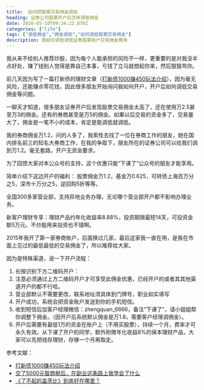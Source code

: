 ```yaml
---
title:  如何把股票交易佣金调低
heading: 证券公司股票开户后怎样调低佣金
date: 2020-05-10T09:34:22.876Z
categories: ["life"]
tags: ["调低佣金","佣金调低","如何调低股票交易佣金"]
description: 我如何调低调低证券股票账户交易佣金费用
---
```


我从来不给别人推荐炒股，因为每个人能承担的风险不一样，更重要的是对我没半点好处，赚了钱别人觉得是靠自己本事，亏钱了立马就想起你来，然后狠狠骂你。

前几天因为写了一篇打新债的理财文章（[打新债1000赚450玩法介绍](https://mp.weixin.qq.com/s?__biz=MzI5MTAyNTgyOA==&mid=2649535916&idx=1&sn=47a8a89ff9ea4e678b6edc3f32b771de&scene=21#wechat_redirect)），因为毫无风险，还能赚点零花钱，因此很多朋友开始询问我如何开户，开户后如何调低交易佣金等问题。

一聊天才知道，很多朋友证券开户后发现股票交易佣金太高了，还在使用万2.5甚至万3的佣金。还有的券商甚至是万5的佣金。如果以后交易的资金多了，交易量大了，佣金是一笔不小的成本，肯定是能调低就调低。

我的券商佣金万1.2，问的人多了，我索性去找了一位在券商工作的朋友，她在国内排名前三的知名大券商工作，在我的争取下，朋友所在的证券公司可以给我们调到万1.2。毫无套路，开户无资金要求。


为了回馈大家对本公众号的支持，这个优惠只能“下课了”公众号的朋友才能享用。

简单介绍下这边开户的福利：
股票佣金万1.2，基金万0.625，可转债上海百万分之5，深市十万分之5，逆回购5折等等。

全国300多家营业部，支持异地业务办理，无论哪个营业部开户都不影响办理业务。

新客户理财专享：理财产品约年化收益率8.88%，投资期限最短14天，可投资金额5万元。不炒股用来投资也不错啊。


2015年我开了第一家券商账户，后面换过几家，最后这家我一直在用，是我在市面上见过的最低最低的交易佣金了，所以推荐给大家。

因为是特殊渠道，说一下开户流程：
1. 长按识别下方二维码开户：
2. 注意必须通过上方二维码开户才可享受此佣金优惠，已经开户的或者其其他渠道开户的都不行哈。
3. 营业部默认不需要更改，联系地址须具体到门牌号，职业如实填写
4. 开户成功，系统会把资金账户发送到你的手机短信。
5. 收到短信后加客户经理微信：zhengquan_6666，备注“下课了”，请小姐姐帮你调整下佣金。（因开户后系统默认佣金是万1.8，需要客户经理调佣金）。
6. 开户后需要有最低1万的资金在账户上（不用买股票），持续一个月，费率才可永久有效。从下课了开户的同学，额外附赠年化收益8%的保本理财产品，大家可以先把钱存理财，存够一个月再取走。





参考文献：

- [打新债1000赚450玩法介绍](http://mp.weixin.qq.com/s?__biz=MzI5MTAyNTgyOA==&mid=2649535916&idx=1&sn=47a8a89ff9ea4e678b6edc3f32b771de&chksm=f40ef367c3797a7199b33e8fe8ebc4161b82eb9a50c1a02425cd73e8eb83f14f4daea865c96c&scene=21#wechat_redirect)
- [交了5000元智商税后，在副业这条路上我学会了什么](http://mp.weixin.qq.com/s?__biz=MzI5MTAyNTgyOA==&mid=2649535892&idx=1&sn=79654c1264abb8975a0070225ed0e588&chksm=f40ef35fc3797a49e853d074e0da87b027f2b3c3f6a97841accf1fd491230455c8a9fc190ff1&scene=21#wechat_redirect)
- [《了不起的盖茨比》到底好在哪里？](http://mp.weixin.qq.com/s?__biz=MzI5MTAyNTgyOA==&mid=2649535902&idx=1&sn=7a5dfea9f87b8f46785db7dfc32256d1&chksm=f40ef355c3797a43c95fb0b82cb06fd1b25609eda1efdf7da7a8b7dae35fd789a24e8232df26&scene=21#wechat_redirect)

